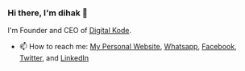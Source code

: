 ### Hi there, I'm dihak 👋

I'm Founder and CEO of [Digital Kode](https://www.digitalkode.com).

- 📫 How to reach me: [My Personal Website](https://www.dihak.my.id), [Whatsapp](https://wa.me/6289526544405), [Facebook](https://fb.com/dihak), [Twitter](https://twitter.com/dihak), and [LinkedIn](https://www.linkedin.com/in/dihak-muhammad-nur-al-maarif-291aa1134/)
